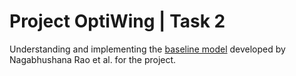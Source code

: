 # Project OptiWing | Task 2
Understanding and implementing the [baseline model](https://doi.org/10.1115/GTINDIA2021-74765) developed by Nagabhushana Rao et al. for the project.
